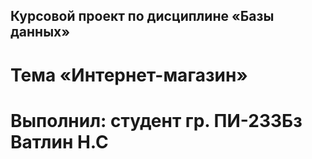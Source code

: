 ## Курсовой проект по дисциплине «Базы данных»

# Тема «Интернет-магазин»
# Выполнил: студент гр. ПИ-233Бз Ватлин Н.С
